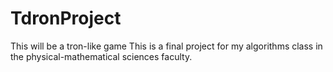 # TdronProject
This will be a tron-like game 
This is a final project for my algorithms class in the physical-mathematical sciences faculty.
